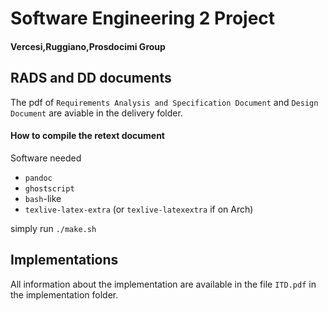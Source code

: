 # Software Engineering 2 Project
#### Vercesi,Ruggiano,Prosdocimi Group

## RADS and DD documents
The pdf of `Requirements Analysis and Specification Document` and `Design Document` are aviable in the delivery folder.

#### How to compile the retext document
Software needed

* `pandoc`
* `ghostscript`
* `bash`-like
* `texlive-latex-extra` (or `texlive-latexextra` if on Arch)

simply run `./make.sh`

## Implementations
All information about the implementation are available in the file `ITD.pdf` in the implementation folder.